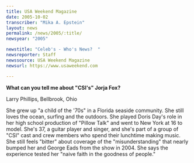 ```yaml
---
title: USA Weekend Magazine
date: 2005-10-02
transcriber: "Mika A. Epstein"
layout: news
permalink: /news/2005/:title/
newsyear: "2005"

newstitle: "Celeb's - Who's News?  "
newsreporter: Staff
newssource: USA Weekend Magazine
newsurl: https://www.usaweekend.com

---
```

**What can you tell me about "CSI's" Jorja Fox?**

Larry Phillips, Bellbrook, Ohio

She grew up "a child of the '70s" in a Florida seaside community. She still loves the ocean, surfing and the outdoors. She played Doris Day's role in her high school production of "Pillow Talk" and went to New York at 16 to model. She's 37, a guitar player and singer, and she's part of a group of "CSI" cast and crew members who spend their lunchtime making music. She still feels "bitter" about coverage of the "misunderstanding" that nearly bumped her and George Eads from the show in 2004. She says the experience tested her "naive faith in the goodness of people."
